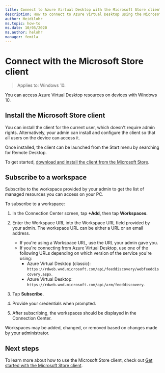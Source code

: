 ```yaml
---
title: Connect to Azure Virtual Desktop with the Microsoft Store client - Azure
description: How to connect to Azure Virtual Desktop using the Microsoft Store client.
author: Heidilohr
ms.topic: how-to
ms.date: 10/05/2020
ms.author: helohr
manager: femila
---
```

# Connect with the Microsoft Store client

>Applies to: Windows 10.

You can access Azure Virtual Desktop resources on devices with Windows 10.

## Install the Microsoft Store client

You can install the client for the current user, which doesn't require admin rights. Alternatively, your admin can install and configure the client so that all users on the device can access it.

Once installed, the client can be launched from the Start menu by searching for Remote Desktop.

To get started, [download and install the client from the Microsoft Store](https://www.microsoft.com/store/productId/9WZDNCRFJ3PS).

## Subscribe to a workspace

Subscribe to the workspace provided by your admin to get the list of managed resources you can access on your PC.

To subscribe to a workspace:

1. In the Connection Center screen, tap **+Add**, then tap **Workspaces**.
2. Enter the Workspace URL into the Workspace URL field provided by your admin. The workspace URL can be either a URL or an email address.
   
   - If you're using a Workspace URL, use the URL your admin gave you.
   - If you're connecting from Azure Virtual Desktop, use one of the following URLs depending on which version of the service you're using:
       - Azure Virtual Desktop (classic): `https://rdweb.wvd.microsoft.com/api/feeddiscovery/webfeeddiscovery.aspx`.
       - Azure Virtual Desktop: `https://rdweb.wvd.microsoft.com/api/arm/feeddiscovery`.
  
3. Tap **Subscribe**.
4. Provide your credentials when prompted.
5. After subscribing, the workspaces should be displayed in the Connection Center.

Workspaces may be added, changed, or removed based on changes made by your administrator.

## Next steps

To learn more about how to use the Microsoft Store client, check out [Get started with the Microsoft Store client](/windows-server/remote/remote-desktop-services/clients/windows/).

